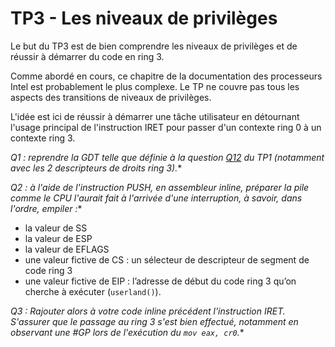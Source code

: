 # TP3 - Les niveaux de privilèges

Le but du TP3 est de bien comprendre les niveaux de privilèges et de réussir à
démarrer du code en ring 3.

Comme abordé en cours, ce chapitre de la documentation des processeurs Intel
est probablement le plus complexe. Le TP ne couvre pas tous les aspects des
transitions de niveaux de privilèges.

L'idée est ici de réussir à démarrer une tâche utilisateur en détournant
l'usage principal de l'instruction IRET pour passer d'un contexte ring 0 à un
contexte ring 3.

**Q1* : reprendre la GDT telle que définie à la question [Q12](../tp1/README.md) du TP1
   (notamment avec les 2 descripteurs de droits ring 3).**

**Q2* : à l'aide de l'instruction PUSH, en assembleur inline, préparer la pile
  comme le CPU l'aurait fait à l'arrivée d'une interruption, à savoir, dans
  l'ordre, empiler :**

* la valeur de SS
* la valeur de ESP
* la valeur de EFLAGS
* une valeur fictive de CS : un sélecteur de descripteur de segment de code ring 3
* une valeur fictive de EIP : l’adresse de début du code ring 3 qu’on cherche à exécuter (`userland()`).

**Q3* : Rajouter alors à votre code inline précédent l'instruction IRET.
  S'assurer que le passage au ring 3 s'est bien effectué, notamment en
  observant une #GP lors de l'exécution du `mov eax, cr0`.**